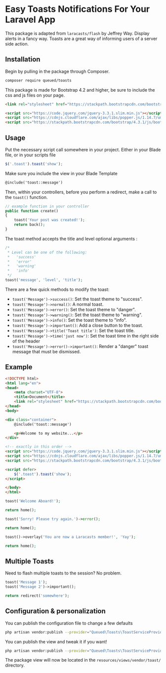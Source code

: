 # Easy Toasts Notifications For Your Laravel App

This package is adapted from ```laracasts/flash``` by Jeffrey Way.
Display alerts in a fancy way. Toasts are a great way of informing users of a server side action. 

## Installation

Begin by pulling in the package through Composer.

```bash
composer require queued/toasts
```

This package is made for Bootstrap 4.2 and higher, be sure to include the css and js files on your page.

```html
<link rel="stylesheet" href="https://stackpath.bootstrapcdn.com/bootstrap/4.3.1/css/bootstrap.min.css">
```

```html
<script src="https://code.jquery.com/jquery-3.3.1.slim.min.js"></script>
<script src="https://cdnjs.cloudflare.com/ajax/libs/popper.js/1.14.7/umd/popper.min.js"></script>
<script src="https://stackpath.bootstrapcdn.com/bootstrap/4.3.1/js/bootstrap.min.js"></script>
```

## Usage

Put the necessary script call somewhere in your project. Either in your Blade file, or in your scripts file

```javascript
$('.toast').toast('show');
```

Make sure you include the view in your Blade Template

```html
@include('toast::message')
```

Then, within your controllers, before you perform a redirect, make a call to the `toast()` function.

```php
// example function in your controller
public function create()
{
    toast('Your post was created!');
    return back();
}
```

The toast method accepts the title and level optional arguments :

```php
/*
 * Level can be one of the following:
 *   'success'
 *   'error'
 *   'warning'
 *   'info'
 */
toast('message', 'level', 'title');
```

There are a few quick methods to modify the toast:

- `toast('Message')->success()`: Set the toast theme to "success".
- `toast('Message')->normal()`: A normal toast.
- `toast('Message')->error()`: Set the toast theme to "danger".
- `toast('Message')->warning()`: Set the toast theme to "warning".
- `toast('Message')->info()`: Set the toast theme to "info".
- `toast('Message')->important()`: Add a close button to the toast.
- `toast('Message')->title('Toast title')`: Set the toast title.
- `toast('Message')->time('just now')`: Set the toast time in the right side of the header
- `toast('Message')->error()->important()`: Render a "danger" toast message that must be dismissed.

## Example

```html
<!DOCTYPE html>
<html lang="en">
<head>
    <meta charset="UTF-8">
    <title>Document</title>
    <link rel="stylesheet" href="https://stackpath.bootstrapcdn.com/bootstrap/4.3.1/css/bootstrap.min.css">
</head>
<body>

<div class="container">
    @include('toast::message')

    <p>Welcome to my website...</p>
</div>

<!-- exactly in this order -->
<script src="https://code.jquery.com/jquery-3.3.1.slim.min.js"></script>
<script src="https://cdnjs.cloudflare.com/ajax/libs/popper.js/1.14.7/umd/popper.min.js"></script>
<script src="https://stackpath.bootstrapcdn.com/bootstrap/4.3.1/js/bootstrap.min.js"></script>

<script defer>
    $('.toast').toast('show');
</script>

</body>
</html>
```

```php
toast('Welcome Aboard!');

return home();
```

```php
toast('Sorry! Please try again.')->error();

return home();
```

```php
toast()->overlay('You are now a Laracasts member!', 'Yay');

return home();
```

## Multiple Toasts

Need to flash multiple toasts to the session? No problem.

```php
toast('Message 1');
toast('Message 2')->important();

return redirect('somewhere');
```

## Configuration & personalization

You can publish the configuration file to change a few defaults
```bash
php artisan vendor:publish --provider="Queued\Toasts\ToastServiceProvider" --tag="config"
```

You can publish the view and tweak it if you want!

```bash
php artisan vendor:publish --provider="Queued\Toasts\ToastServiceProvider" --tag="views"
```

The package view will now be located in the `resources/views/vendor/toast/` directory.


